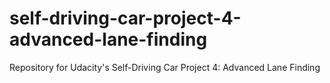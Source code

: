 # self-driving-car-project-4-advanced-lane-finding
Repository for Udacity's Self-Driving Car Project 4: Advanced Lane Finding
